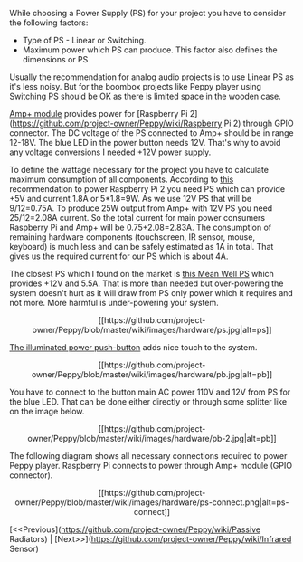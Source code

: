 While choosing a Power Supply (PS) for your project you have to consider the following factors:
* Type of PS - Linear or Switching.
* Maximum power which PS can produce. This factor also defines the dimensions or PS

Usually the recommendation for analog audio projects is to use Linear PS as it's less noisy. But for the boombox projects like Peppy player using Switching PS should be OK as there is limited space in the wooden case.

[Amp+ module](https://github.com/project-owner/Peppy/wiki/Amplifier) provides power for [Raspberry Pi 2](https://github.com/project-owner/Peppy/wiki/Raspberry Pi 2) through GPIO connector. The DC voltage of the PS connected to Amp+ should be in range 12-18V. The blue LED in the power button needs 12V. That's why to avoid any voltage conversions I needed +12V power supply.

To define the wattage necessary for the project you have to calculate maximum consumption of all components. According to [this](https://www.raspberrypi.org/help/faqs/#powerReqs) recommendation to power Raspberry Pi 2 you need PS which can provide +5V and current 1.8A or 5*1.8=9W. As we use 12V PS that will be 9/12=0.75A. To produce 25W output from Amp+ with 12V PS you need 25/12=2.08A current. So the total current for main power consumers Raspberry Pi and Amp+ will be 0.75+2.08=2.83A. The consumption of remaining hardware components (touchscreen, IR sensor, mouse, keyboard) is much less and can be safely estimated as 1A in total. That gives us the required current for our PS which is about 4A.

The closest PS which I found on the market is [this Mean Well PS](http://www.ebay.com/itm/RPS-60-12-Meanwell-AC-DC-Power-Supply-Single-OUT-12V-5-5A-60W-12V-5A-2-PER-/311421865601) which provides +12V and 5.5A. That is more than needed but over-powering the system doesn't hurt as it will draw from PS only power which it requires and not more. More harmful is under-powering your system.
<p align="center">
[[https://github.com/project-owner/Peppy/blob/master/wiki/images/hardware/ps.jpg|alt=ps]]
</p>

[The illuminated power push-button](http://www.ebay.com/itm/Durable-12V-19mm-Black-Case-ON-OFF-Blue-Angel-Eye-LED-Push-Button-Metal-Switch-/400878791396) adds nice touch to the system.
<p align="center">
[[https://github.com/project-owner/Peppy/blob/master/wiki/images/hardware/pb.jpg|alt=pb]]
</p>

You have to connect to the button main AC power 110V and 12V from PS for the blue LED. That can be done either directly or through some splitter like on the image below.
<p align="center">
[[https://github.com/project-owner/Peppy/blob/master/wiki/images/hardware/pb-2.jpg|alt=pb]]
</p>

The following diagram shows all necessary connections required to power Peppy player. Raspberry Pi connects to power through Amp+ module (GPIO connector).
<p align="center">
[[https://github.com/project-owner/Peppy/blob/master/wiki/images/hardware/ps-connect.png|alt=ps-connect]]
</p>

[<<Previous](https://github.com/project-owner/Peppy/wiki/Passive Radiators) | [Next>>](https://github.com/project-owner/Peppy/wiki/Infrared Sensor)